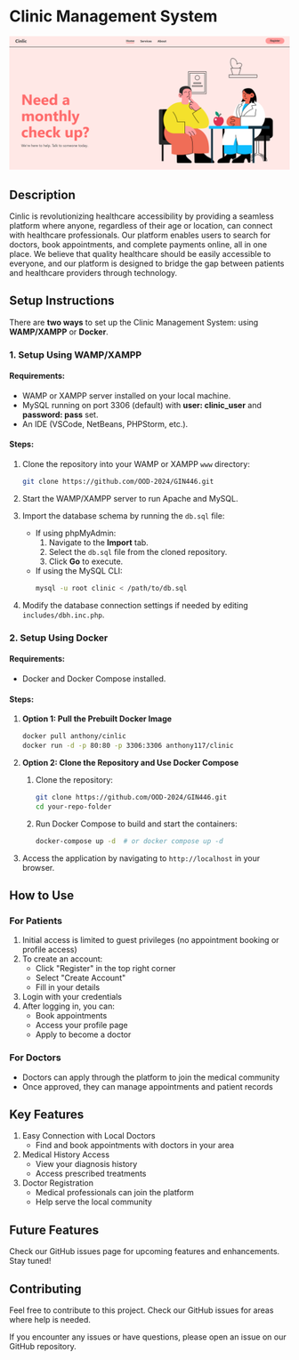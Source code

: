 # Clinic Management System

![Clinic Hero Image](public/image.png)

## Description

Cinlic is revolutionizing healthcare accessibility by providing a seamless platform where anyone,
regardless of their age or location, can connect with healthcare professionals. Our platform enables
users to search for doctors, book appointments, and complete payments online, all in one place.
We believe that quality healthcare should be easily accessible to everyone, and our platform is
designed to bridge the gap between patients and healthcare providers through technology.



## Setup Instructions

There are **two ways** to set up the Clinic Management System: using **WAMP/XAMPP** or **Docker**.

### 1. Setup Using WAMP/XAMPP

#### Requirements:
- WAMP or XAMPP server installed on your local machine.
- MySQL running on port 3306 (default) with **user: clinic_user** and  **password: pass** set.
- An IDE (VSCode, NetBeans, PHPStorm, etc.).

#### Steps:
1. Clone the repository into your WAMP or XAMPP `www` directory:
   ```bash
   git clone https://github.com/OOD-2024/GIN446.git
   ```
2. Start the WAMP/XAMPP server to run Apache and MySQL.

3. Import the database schema by running the `db.sql` file:
   - If using phpMyAdmin:  
     1. Navigate to the **Import** tab.  
     2. Select the `db.sql` file from the cloned repository.  
     3. Click **Go** to execute.
   - If using the MySQL CLI:
     ```bash
     mysql -u root clinic < /path/to/db.sql
     ```

5. Modify the database connection settings if needed by editing `includes/dbh.inc.php`.

### 2. Setup Using Docker

#### Requirements:
- Docker and Docker Compose installed.

#### Steps:
1. **Option 1: Pull the Prebuilt Docker Image**
   ```bash
   docker pull anthony/cinlic
   docker run -d -p 80:80 -p 3306:3306 anthony117/clinic
   ```

2. **Option 2: Clone the Repository and Use Docker Compose**
   1. Clone the repository:
      ```bash
      git clone https://github.com/OOD-2024/GIN446.git
      cd your-repo-folder
      ```
   2. Run Docker Compose to build and start the containers:
      ```bash
      docker-compose up -d  # or docker compose up -d
      ```

3. Access the application by navigating to `http://localhost` in your browser.

## How to Use

### For Patients

1. Initial access is limited to guest privileges (no appointment booking or profile access)
2. To create an account:
   - Click "Register" in the top right corner
   - Select "Create Account"
   - Fill in your details
3. Login with your credentials
4. After logging in, you can:
   - Book appointments
   - Access your profile page
   - Apply to become a doctor

### For Doctors

- Doctors can apply through the platform to join the medical community
- Once approved, they can manage appointments and patient records

## Key Features

1. Easy Connection with Local Doctors
   - Find and book appointments with doctors in your area
2. Medical History Access
   - View your diagnosis history
   - Access prescribed treatments
3. Doctor Registration
   - Medical professionals can join the platform
   - Help serve the local community

## Future Features

Check our GitHub issues page for upcoming features and enhancements. Stay tuned!

## Contributing

Feel free to contribute to this project. Check our GitHub issues for areas where help is needed.

If you encounter any issues or have questions, please open an issue on our GitHub repository.
